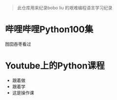 > 此仓库用来纪录bobo liu 的艰难编程语言学习纪录

# 哔哩哔哩Python100集

囫囵吞枣看过

# Youtube上的Python课程

- 跟着做
- 跟着学
- 这是操作课



